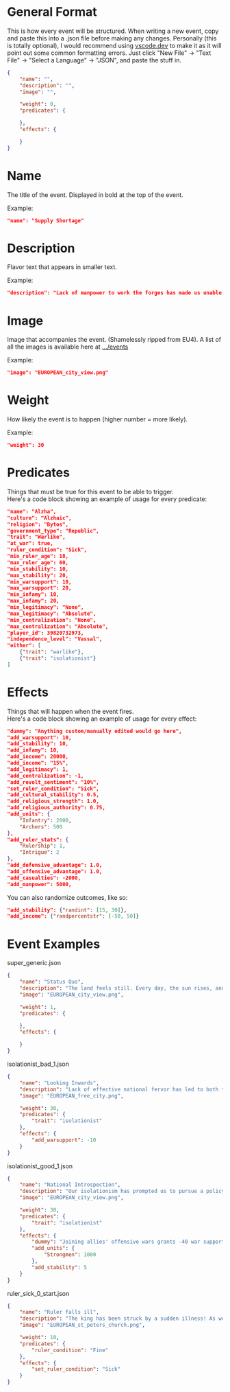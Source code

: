 <h1>General Format</h1>

<p>This is how every event will be structured. When writing a new event, copy and paste this into a .json file before making any changes. Personally (this is totally optional), I would recommend using <a href="https://vscode.dev">vscode.dev</a> to make it as it will point out some common formatting errors. Just click "New File" -> "Text File" -> "Select a Language" -> "JSON", and paste the stuff in. </p>

```json
{
    "name": "",
    "description": "",
    "image": "",

    "weight": 0,
    "predicates": {

    },
    "effects": {

    }
}
```

<h1>Name</h1>
<p>The title of the event. Displayed in bold at the top of the event.</p>

Example:
```json
"name": "Supply Shortage"
```

<h1>Description</h1>
<p>Flavor text that appears in smaller text.</p>

Example:
```json
"description": "Lack of manpower to work the forges has made us unable to create enough supplies to fully equip our armies!"
```

<h1>Image</h1>
<p>Image that accompanies the event. (Shamelessly ripped from EU4). A list of all the images is available here at <a href="/events">.../events</a></p>

Example:
```json
"image": "EUROPEAN_city_view.png"
```

<h1>Weight</h1>
<p>How likely the event is to happen (higher number = more likely).</p>

Example:
```json
"weight": 30
```

<h1>Predicates</h1>
<p>Things that must be true for this event to be able to trigger.<br>Here's a code block showing an example of usage for every predicate:</p>

```json
"name": "Alzha",
"culture": "Alzhaic",
"religion": "Bytos",
"government_type": "Republic",
"trait": "Warlike",
"at_war": true,
"ruler_condition": "Sick",
"min_ruler_age": 18,
"max_ruler_age": 60,
"min_stability": 10,
"max_stability": 20,
"min_warsupport": 10,
"max_warsupport": 20,
"min_infamy": 10,
"max_infamy": 20,
"min_legitimacy": "None",
"max_legitimacy": "Absolute",
"min_centralization": "None",
"max_centralization": "Absolute",
"player_id": 39820732973,
"independence_level": "Vassal",
"either": [
    {"trait": "warlike"},
    {"trait": "isolationist"}
]
```

<h1>Effects</h1>
<p>Things that will happen when the event fires. <br>Here's a code block showing an example of usage for every effect:</p>

```json
"dummy": "Anything custom/manually edited would go here",
"add_warsupport": 10,
"add_stability": 10,
"add_infamy": 10,
"add_income": 20000,
"add_income": "15%",
"add_legitimacy": 1,
"add_centralization": -1,
"add_revolt_sentiment": "10%",
"set_ruler_condition": "Sick",
"add_cultural_stability": 0.5,
"add_religious_strength": 1.0,
"add_religious_authority": 0.75,
"add_units": {
    "Infantry": 2000,
    "Archers": 500
},
"add_ruler_stats": {
    "Rulership": 1,
    "Intrigue": 2
},
"add_defensive_advantage": 1.0,
"add_offensive_advantage": 1.0,
"add_casualties": -2000,
"add_manpower": 5000,
```

<p>You can also randomize outcomes, like so:</p>

```json
"add_stability": {"randint": [15, 30]},
"add_income": {"randpercentstr": [-50, 50]}
```

<h1>Event Examples</h1>

super_generic.json
```json
{
    "name": "Status Quo",
    "description": "The land feels still. Every day, the sun rises, and every night, the sun sets. Life is quiet, but isn't that how we always wanted it? There's no better time than now to go outside and smell the roses...",
    "image": "EUROPEAN_city_view.png",

    "weight": 1,
    "predicates": {

    },
    "effects": {

    }
}
```

isolationist_bad_1.json
```json
{
    "name": "Looking Inwards",
    "description": "Lack of effective national fervor has led to both the nobility and general populace becoming completely disinterested in international affairs.",
    "image": "EUROPEAN_free_city.png",

    "weight": 30,
    "predicates": {
        "trait": "isolationist"
    },
    "effects": {
        "add_warsupport": -10
    }
}
```

isolationist_good_1.json
```json
{
    "name": "National Introspection",
    "description": "Our isolationism has prompted us to pursue a policy of decreasing our foreign involvements and focusing our efforts on national defence and bettering the conditions of our people.",
    "image": "EUROPEAN_city_view.png",

    "weight": 30,
    "predicates": {
        "trait": "isolationist"
    },
    "effects": {
        "dummy": "Joining allies' offensive wars grants -40 war support for this session",
        "add_units": {
            "Strongmen": 1000
        },
        "add_stability": 5
    }
}
```

ruler_sick_0_start.json
```json
{
    "name": "Ruler falls ill",
    "description": "The king has been struck by a sudden illness! As would be expected, he has been removed from public view and the finest medical practitioners in the realm have been summoned to help treat him. All that is left to do is wait and hope for the best.",
    "image": "EUROPEAN_st_peters_church.png",

    "weight": 10,
    "predicates": {
        "ruler_condition": "Fine"
    },
    "effects": {
        "set_ruler_condition": "Sick"
    }
}
```
